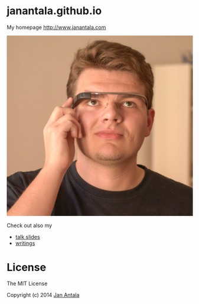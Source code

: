 # janantala.github.io

My homepage http://www.janantala.com

![](images/glass.jpeg)

Check out also my
  - [talk slides](http://www.janantala.com/slides)
  - [writings](http://janantala.github.io/beyond-adaptive-web-design/)

# License

The MIT License

Copyright (c) 2014 [Jan Antala](http://www.janantala.com)

